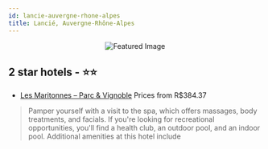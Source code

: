 ```yaml
---
id: lancie-auvergne-rhone-alpes
title: Lancié, Auvergne-Rhône-Alpes
---
```


<center><img src="https://i.travelapi.com/hotels/2000000/1170000/1168900/1168887/5f1f0330_z.jpg" alt="Featured Image" /></center>


##  2 star hotels - ⭐️⭐️

-    [Les Maritonnes – Parc & Vignoble](https://us.hurb.com/hotels/lancie/les-maritonnes-parc-vignoble-JNP-JP218681?cmp=18055) Prices from R$384.37
   > Pamper yourself with a visit to the spa, which offers massages, body treatments, and facials. If you're looking for recreational opportunities, you'll find a health club, an outdoor pool, and an indoor pool. Additional amenities at this hotel include
